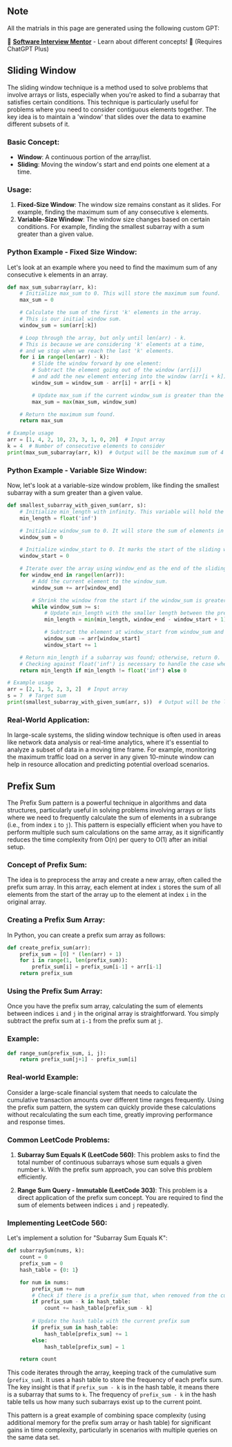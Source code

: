 ## Note
All the matrials in this page are generated using the following custom GPT:

🚀 **[Software Interview Mentor](https://chat.openai.com/g/g-n76b8bWJo-software-interview-mentor)** - Learn about different concepts! 🤖 (Requires ChatGPT Plus)

## Sliding Window

The sliding window technique is a method used to solve problems that involve arrays or lists, especially when you're asked to find a subarray that satisfies certain conditions. This technique is particularly useful for problems where you need to consider contiguous elements together. The key idea is to maintain a 'window' that slides over the data to examine different subsets of it.

### Basic Concept:
- **Window**: A continuous portion of the array/list.
- **Sliding**: Moving the window's start and end points one element at a time.

### Usage:
1. **Fixed-Size Window**: The window size remains constant as it slides. For example, finding the maximum sum of any consecutive `k` elements.
2. **Variable-Size Window**: The window size changes based on certain conditions. For example, finding the smallest subarray with a sum greater than a given value.

### Python Example - Fixed Size Window:
Let's look at an example where you need to find the maximum sum of any consecutive `k` elements in an array.

```python
def max_sum_subarray(arr, k):
    # Initialize max_sum to 0. This will store the maximum sum found.
    max_sum = 0

    # Calculate the sum of the first 'k' elements in the array.
    # This is our initial window sum.
    window_sum = sum(arr[:k])

    # Loop through the array, but only until len(arr) - k.
    # This is because we are considering 'k' elements at a time,
    # and we stop when we reach the last 'k' elements.
    for i in range(len(arr) - k):
        # Slide the window forward by one element:
        # Subtract the element going out of the window (arr[i])
        # and add the new element entering into the window (arr[i + k]).
        window_sum = window_sum - arr[i] + arr[i + k]

        # Update max_sum if the current window_sum is greater than the previously recorded max_sum.
        max_sum = max(max_sum, window_sum)

    # Return the maximum sum found.
    return max_sum

# Example usage
arr = [1, 4, 2, 10, 23, 3, 1, 0, 20]  # Input array
k = 4  # Number of consecutive elements to consider
print(max_sum_subarray(arr, k))  # Output will be the maximum sum of 4 consecutive elements
```

### Python Example - Variable Size Window:
Now, let's look at a variable-size window problem, like finding the smallest subarray with a sum greater than a given value.

```python
def smallest_subarray_with_given_sum(arr, s):
    # Initialize min_length with infinity. This variable will hold the length of the smallest subarray.
    min_length = float('inf')

    # Initialize window_sum to 0. It will store the sum of elements in the current window.
    window_sum = 0

    # Initialize window_start to 0. It marks the start of the sliding window.
    window_start = 0

    # Iterate over the array using window_end as the end of the sliding window.
    for window_end in range(len(arr)):
        # Add the current element to the window_sum.
        window_sum += arr[window_end]

        # Shrink the window from the start if the window_sum is greater than or equal to s.
        while window_sum >= s:
            # Update min_length with the smaller length between the previous min_length and current window size.
            min_length = min(min_length, window_end - window_start + 1)

            # Subtract the element at window_start from window_sum and move window_start forward.
            window_sum -= arr[window_start]
            window_start += 1

    # Return min_length if a subarray was found; otherwise, return 0.
    # Checking against float('inf') is necessary to handle the case where no such subarray is found.
    return min_length if min_length != float('inf') else 0

# Example usage
arr = [2, 1, 5, 2, 3, 2]  # Input array
s = 7  # Target sum
print(smallest_subarray_with_given_sum(arr, s))  # Output will be the length of the smallest subarray with sum >= s
```

### Real-World Application:
In large-scale systems, the sliding window technique is often used in areas like network data analysis or real-time analytics, where it's essential to analyze a subset of data in a moving time frame. For example, monitoring the maximum traffic load on a server in any given 10-minute window can help in resource allocation and predicting potential overload scenarios.

## Prefix Sum

The Prefix Sum pattern is a powerful technique in algorithms and data structures, particularly useful in solving problems involving arrays or lists where we need to frequently calculate the sum of elements in a subrange (i.e., from index `i` to `j`). This pattern is especially efficient when you have to perform multiple such sum calculations on the same array, as it significantly reduces the time complexity from O(n) per query to O(1) after an initial setup.

### Concept of Prefix Sum:

The idea is to preprocess the array and create a new array, often called the prefix sum array. In this array, each element at index `i` stores the sum of all elements from the start of the array up to the element at index `i` in the original array. 

### Creating a Prefix Sum Array:

In Python, you can create a prefix sum array as follows:

```python
def create_prefix_sum(arr):
    prefix_sum = [0] * (len(arr) + 1)
    for i in range(1, len(prefix_sum)):
        prefix_sum[i] = prefix_sum[i-1] + arr[i-1]
    return prefix_sum
```

### Using the Prefix Sum Array:

Once you have the prefix sum array, calculating the sum of elements between indices `i` and `j` in the original array is straightforward. You simply subtract the prefix sum at `i-1` from the prefix sum at `j`. 

### Example:

```python
def range_sum(prefix_sum, i, j):
    return prefix_sum[j+1] - prefix_sum[i]
```

### Real-world Example:

Consider a large-scale financial system that needs to calculate the cumulative transaction amounts over different time ranges frequently. Using the prefix sum pattern, the system can quickly provide these calculations without recalculating the sum each time, greatly improving performance and response times.

### Common LeetCode Problems:

1. **Subarray Sum Equals K (LeetCode 560)**: This problem asks to find the total number of continuous subarrays whose sum equals a given number `k`. With the prefix sum approach, you can solve this problem efficiently.

2. **Range Sum Query - Immutable (LeetCode 303)**: This problem is a direct application of the prefix sum concept. You are required to find the sum of elements between indices `i` and `j` repeatedly.

### Implementing LeetCode 560:

Let's implement a solution for "Subarray Sum Equals K":

```python
def subarraySum(nums, k):
    count = 0
    prefix_sum = 0
    hash_table = {0: 1}

    for num in nums:
        prefix_sum += num
        # Check if there is a prefix_sum that, when removed from the current prefix_sum, leaves k
        if prefix_sum - k in hash_table:
            count += hash_table[prefix_sum - k]
        
        # Update the hash table with the current prefix sum
        if prefix_sum in hash_table:
            hash_table[prefix_sum] += 1
        else:
            hash_table[prefix_sum] = 1

    return count
```

This code iterates through the array, keeping track of the cumulative sum (`prefix_sum`). It uses a hash table to store the frequency of each prefix sum. The key insight is that if `prefix_sum - k` is in the hash table, it means there is a subarray that sums to `k`. The frequency of `prefix_sum - k` in the hash table tells us how many such subarrays exist up to the current point.

This pattern is a great example of combining space complexity (using additional memory for the prefix sum array or hash table) for significant gains in time complexity, particularly in scenarios with multiple queries on the same data set.
